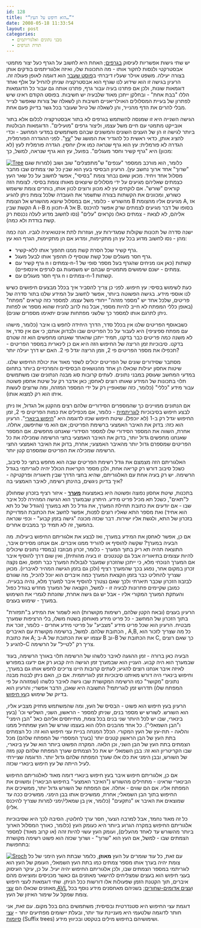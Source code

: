```yaml
---
id: 128
title: "“הוא חיפש על העץ…”"
date: 2008-05-18 11:33:54
layout: post
categories: 
  - מבני נתונים ואלגוריתמים
  - תורת הגרפים
---
```

יש שתי גישות אפשריות לעיסוק <a href="http://he.wikipedia.org/wiki/%D7%AA%D7%95%D7%A8%D7%AA_%D7%94%D7%92%D7%A8%D7%A4%D7%99%D7%9D">בגרפים</a>; האחת היא לחשוב על הגרף כעל יצור מתמטי אבסטרקטי ולנסות לחקור אותו - מה התכונות שלו, ואיזה אלגוריתמים בודקים אותן בצורה יעילה. משפט אוילר שעליו דיברתי ב<a href="http://www.gadial.net/2008/05/06/eulerian_graphs/">פוסט שעבר</a> הוא דוגמה לאופן פעולה זה. הרעיון בגישה זו הוא שידוע לנו שגרף הוא אבסטרקציה שניתן להחיל על אלף ואחד דוגמאות שונות, ולכן אם פתרנו בעיה עבור גרף, פתרנו אותה גם עבור כל הדוגמאות הללו "בבת אחת" - ובחלקן ייתכן מאוד שלבעיה יש חשיבות. בפוסט הקודם ראינו שיש לפתרון של בעיית המסלולים האוילריאניים חשיבות הן לשאלה של צורות שאפשר לצייר מבלי להרים את הדף מהנייר, והן לשאלה של טיול שעובר בכל גשר בדיוק פעם אחת.

הגישה השנייה היא זו שמנסה להשתמש בגרפים לא בתור אבסטרקציה לכלום אלא בתור אובייקט מתמטי עם חיים משל עצמו, וליצור גרפים "מועילים". הדוגמאות הבולטות ביותר לגישה זו הן של העצים השונים והמשונים שבהם משתמשים במדעי המחשב - וכדי להציג אותן, כדאי ראשית כל להגדיר את המושג של "<a href="http://he.wikipedia.org/wiki/%D7%A2%D7%A5_(%D7%AA%D7%95%D7%A8%D7%AA_%D7%94%D7%92%D7%A8%D7%A4%D7%99%D7%9D)">עץ</a>". לפני ההגדרה הפורמלית, הגדרה לא פורמלית: עץ הוא גרף שנראה כמו אילן יוחסין.
הגדרה פורמלית לעץ (לא מכוון) היא "גרף קשיר וחסר מעגלים". בפועל, עץ הוא גרף שנראה, למשל, כך:

<a href="{{site.baseurl}}{{site.post_images}}/2008/05/tree.png" title="Tree"><img src="{{site.baseurl}}{{site.post_images}}/2008/05/tree.png" alt="Tree" /></a>
כלומר, הוא מורכב ממספר "ענפים" ש"מתפצלים" שוב ושוב (למרות שגם "שרוך" אחד ארוך נחשב עץ). הרעיון הבסיסי בעץ הוא שבין כל שני צמתים שבו מחבר מסלול אחד ויחיד. מכאן שאם נבחר צומת "בסיסי", אפשר לחשוב על כל שאר העץ כצמתים שאליהם מגיעים על ידי מסלולים שיוצאים מאותו צומת בסיסי. לצומת הזה קוראים "שורש". אם לוקחים עץ לא מכוון ורוצים לכוון אותו, בוחרים צומת שישמש כשורש, ומכוונים את הקשתות בצורה שתשמר את העובדה שלכל צומת ניתן להגיע מהשורש - כלומר, אם במסלול שיוצא מהשורש אל הצומת B מגיעים אליו מהצומת A, אז הקשת שבין A ו-B תכוון מ-A אל B. בסופו של דבר מגיעים לצמתים שרק אפשר להיכנס אליהם, לא לצאת - צמתים כאלו נקראים "עלים" (נסו לחשוב מדוע לעלה נכנסת רק קשת בודדת ולא כמה).

ישנה סדרה של תכונות שקולות שמגדירות עץ, ועוזרות לתת אינטואיציה לגביו. הנה כמה מהן - נסו לחשוב מדוע בכל עץ הן מתקיימות, ומדוע אם הן מתקיימות, הגרף הוא עץ:
<ul>
	<li>גרף קשיר שכל הסרת קשת ממנו תהפוך אותו ללא-קשיר.</li>
	<li>גרף חסר מעגלים שכל קשת שנוסיף לו תהפוך אותו לבעל מעגל.</li>
	<li>גרף קשיר עם n צמתים ו-n-1 קשתות (כאן אנו מניחים שהגרף בעל מספר סופי של צמתים - ישנם שימושים מתמטיים שבהם יש משמעות גם לגרפים אינסופיים).</li>
	<li>גרף חסר מעגלים עם n צמתים ו-n-1 קשתות.</li>
</ul>
כעת לשימוש בסיסי: עץ חיפוש. לפני כן צריך להסביר איך בכלל מבצעים חיפושים כשיש לנו אוספי מידע. בגישה הפשוטה ביותר, אפשר לחשוב על המידע שלנו בתור סדרה של פריטים, שלכל אחד יש "מספר מזהה" ייחודי משל עצמו. למספר כזה קוראים "מפתח" (באופן כללי המפתח לא חייב להיות מספר, אבל נוח לרוב להניח שהוא מספר או לפחות ניתן לתרגם אותו למספר כך שלשני מפתחות שונים יתאימו מספרים שונים).

כשבאוסף הפריטים שלנו אין בכלל סדר, הדרך היחידה לחפש בו איבר (כלומר, מישהו עם מפתח ספיציפי) היא לעבור על כל הפריטים שבו ולבדוק אותם; כי אם אין סדר, אז לא משנה כמה פריטים כבר בדקנו, תמיד ייתכן שהאחד שאנחנו מחפשים הוא זה שטרם בדקנו. סיבוכיות זמן הריצה של החיפוש הזה היא אם כן לינארית במספר הפריטים - תכפילו את מספר הפריטים פי 2, וזמן הריצה יגדל פי 2. האם יש דרך יעילה יותר?

מסתבר שסידורים שונים של הפריטים יכולים לשפר מאוד את יכולת החיפוש שלנו. שיטות אחסון יעילות שכאלו הן אחד מהנושאים הבסיסיים והמרכזיים ביותר בתחום במדעי המחשב שעוסק במבני נתונים. לעתים קרובות סוג מבנה הנתונים שבו משתמשים תלוי בתכונות של המידע שאותו רוצים לאחסן; כאן אדבר רק על שיטת אחסון פשוטה עבור מידע "כללי" (כלומר, כזה שמאופיין רק על ידי המספר המזהה, ומה שרוצים לעשות איתו הוא רק למצוא אותו).

אם הנתונים ממויינים כך שהמספרים הסידוריים שלהם רצים מהקטן אל הגדול, אז ניתן לבצע חיפוש בסיבוכיות <a href="http://he.wikipedia.org/wiki/%D7%9C%D7%95%D7%92%D7%A8%D7%99%D7%AA%D7%9D">לוגריתמית</a> - כלומר, אם מכפילים את כמות הפריטים פי 2, זמן החיפוש יגדל רק ב-1 (לא יוכפל). שיטת חיפוש שכזו לדוגמה היא "<a href="http://he.wikipedia.org/wiki/%D7%97%D7%99%D7%A4%D7%95%D7%A9_%D7%91%D7%99%D7%A0%D7%90%D7%A8%D7%99">חיפוש בינארי</a>". הרעיון הוא כזה: בדוק את האיבר האמצעי ברשימת הפריטים; אם הוא מי שחיפשנו, אחלה. אחרת, השווה את המספר הסידורי שלו למספר הסידורי שאנחנו מחפשים. אם המספר שאנחנו מחפשים גדול יותר, בדוק את האיבר האמצעי בחצי הרשימה שמכילה את כל הפריטים שמספרם גדול יותר מהאיבר האמצעי; אחרת, בדוק את האיבר האמצעי החצי הרשימה שמכילה את הפריטים שמספרם קטן יותר.

האלגוריתם הזה מצמצם את גודל רשימת הפריטים שבה הוא מחפש בחצי כל סיבוב, כשכל סיבוב דורש רק קריאה אחת, ולכן מספר הקריאות הכולל יהיה לוגריתמי בגודל הרשימה. יש רק בעיה אחת עם האלגוריתם, שהיא בחצי הדרך שבין תיאוריה ופרקטיקה - איך בדיוק ניגשים, בהינתן רשימה, לאיבר האמצעי בה?

בתכנות, שיטת אחסון נפוצה ופשוטה היא באמצעות <a href="http://he.wikipedia.org/wiki/%D7%9E%D7%A2%D7%A8%D7%9A_(%D7%9E%D7%91%D7%A0%D7%94_%D7%A0%D7%AA%D7%95%D7%A0%D7%99%D7%9D)"><strong>מערך</strong></a> - איזור רציף בזכרון שמחולק ל"תאים", כשכל תא מכיל פריט מידע. היתרון שבמערך הוא הגישה המהירה לכל איבר שבו - אם יודעים את כתובת תחילת המערך, את גודל כל תא במערך (הגודל של כל תא הוא אחיד) ואת מספר התא שאליו רוצים לפנות, אפשר לחשב את הכתובת המדוייקת בזכרון של התא, ולגשת אליו ישירות. דבר שכזה מכונה "גישה בזמן קבוע" - וכפי שנראה בהמשך, זה לא תמיד כך במבנים אחרים.

אם כן, אפשר לאחסן את המידע במערך, ואז לבצע את אלגוריתם החיפוש ביעילות. מה הבעיה במערך? שקשה להוסיף או להוריד ממנו איברים. אם אנחנו מסירים איבר, התוצאה תהיה תא ריק בתוך המערך - כלומר, זכרון מבוזבז (במסדי נתונים שיכולים להיות עצומים בתיאוריה אבל גם קטנטנים  זו בעיה מהותית), ואין שום דרך להוסיף איבר אם המערך הנוכחי מלא, כי ייתכן שהזכרון שמעבר לגבולות המערך כבר תפוס, ואם נקצה זכרון במקום אחר, נפגע בכך שהמערך רציף (ולכן גם בזמן הגישה המהיר לאיבריו). מכאן שצריך להחליט כבר בזמן הקצאת המערך כמה איברים הוא יוכל להכיל, מה שגורם לבזבוז הזכרון שכבר תיארתי ולכך שאם נצטרך להוסיף איבר למערך מלא, נהיה בבעייה. כמובן שקיימים פתרונות לבעיה זו - למשל, הקצאה של המערך מחדש בגודל כפול והעתקת המערך המקורי אליו - אבל יש גם גישה אחרת, שזונחת לגמרי את השימוש במערך - שימוש בעצים.

הרעיון בעצים (ובאח הקטן שלהם, רשימות מקושרות) הוא לשמור את המידע ב"תפזורת" בתוך הזכרון של המחשב - כל פריט מידע מאוחסן בשטח משלו, בלי הרציפות שמערך מבטיח. הרעיון הוא שכל פריט מידע "מצביע" על פריטי מידע אחרים - כלומר, זוכר את הכתובת שלהם. למשל, ברשימה מקושרת עם האיברים , A,B, כל מה שצריך לזכור הוא את כתובת A; ב-A עצמו יש את הכתובת של B וב-B את הכתובת של C, כך שאם רוצים להגיע ל-C צריך רק "לטייל" על הרשימה.

הבעיה כאן ברורה - זמן ההגעה לאיבר כלשהו של הרשימה תלוי באורך הרשימה, בעוד שבמערך הוא היה קבוע. העניין הוא שבמערך זמן הגישה היה קבוע רק אם ידענו במפורש לאיזה איבר אנחנו רוצים להגיע; לעתים קרובות היינו צריכים לחפש אותו גם במערך, וחיפוש בינארי היה דורש מאיתנו סיבוכיות זמן לוגריתמית. אם כן, האם ניתן לבנות מבנה נתונים "מקושר" כמו הרשימה המקושרת שבו גישה לאיבר כלשהו (שמזוהה על פי המפתח שלו) תדרוש זמן לוגריתמי? התשובה היא שאכן, הדבר אפשרי; והרעיון הוא בדיוק של שימוש ב<a href="http://he.wikipedia.org/wiki/%D7%A2%D7%A5_%D7%97%D7%99%D7%A4%D7%95%D7%A9">עץ חיפוש</a>.

הרעיון בעץ חיפוש הוא פשוט - הבסיס של העץ, ומה שהמשתמש מחזיק מצביע אליו, הוא השורש. לשורש יש מספר בנים, שניתן למספר - הראשון, השני, השלישי וכו' (בעץ בינארי, שבו יש לכל היותר שני בנים בכל צומת, מתייחסים אליהם כאל "הבן הימני" ו"הבן השמאלי"). כל אחד מהבנים הללו הוא בעצמו שורש של העץ שמתחיל ממנו והלאה - תת-עץ של העץ המקורי. הכלל המנחה בניית עצי חיפוש הוא זה: כל הצמתים בתת העץ של הבן הראשון קטנים יותר (בערך המספרי של המפתח שלהם) מכל הצמתים בתת העץ של הבן השני, וכן הלאה. המקרה הפשוט ביותר הוא של עץ בינארי, שבו הקריטריון הוא זה: בבן השמאלי יש את כל הצמתים שערך המפתח שלהם קטן מזה של השורש, ובבן הימני את כלו אלו שערך המפתח שלהם גדול יותר. הדוגמה שציירתי לעיל הייתה של עץ חיפוש בינארי שכזה.

אם כן, אלגוריתם חיפוש איבר בעץ חיפוש בינארי דומה מאוד לאלגוריתם החיפוש הבינארי שראינו - מתחילים מהשורש ("האיבר האמצעי" בחיפוש הבינארי) ומשווים את המפתח אליו. אם הם שווים - אחלה. אם המפתח של השורש גדול יותר, ממשיכים את החיפוש בתוך הבן השמאלי; אחרת, ממשיכים אותו בבן הימני. ממשיכים ככה עד שמוצאים את האיבר או "נתקעים" (כלומר, אין בן שמאלי/ימני למרות שצריך להיכנס אליו).

כל זה מאוד נחמד, אבל למרבה הצער, חסר ערך לחלוטין. הסיבה לכך היא שסיבוכיות אלגוריתם החיפוש במקרה הגרוע ביותר היא כעומק העץ (כלומר, כאורך המסלול הארוך ביותר מהשורש עד לאחד מהעלים), ועומק העץ עשוי להיות זהה (או קרוב מאוד) למספר הצמתים שבו - למשל, אם העץ הוא "שרוך" - ושרוך שכזה הוא פשוט רשימה מקושרת בתחפושת:

<a href="{{site.baseurl}}{{site.post_images}}/2008/05/sroch.png" title="Sroch"><img src="{{site.baseurl}}{{site.post_images}}/2008/05/sroch.png" alt="Sroch" /></a>
עם זאת, כל עוד שומרים על העץ <strong>מאוזן</strong>, כלומר שבתת העץ הימני של כל צומת יהיה בערך אותו מספר צמתים כמו בתת העץ השמאלי, העומק של העץ הוא לוגריתמי במספר הצמתים שבו, ולכן אלגוריתם החיפוש יהיה יעיל. על כן, עיקר העיסוק בעצי חיפוש הוא בעצים שמצליחים להישאר מאוזנים גם כאשר מכניסים ומוציאים מהם איברים, תוך הקטנת הזמן שפעולות אלו דורשות ככל הניתן. שתי דוגמאות לעצי חיפוש מאוזנים שכאלו הם <a href="http://he.wikipedia.org/wiki/%D7%A2%D7%A5_AVL">עצי AVL</a> ו<a href="http://he.wikipedia.org/wiki/%D7%A2%D7%A5_%D7%90%D7%93%D7%95%D7%9D_%D7%A9%D7%97%D7%95%D7%A8">עצים אדומים-שחורים</a>; בשניהם מאחסנים מידע נוסף בכל צומת שמקל על שימור האיזון של העץ.

דוגמת עצי החיפוש היא סטנדרטית ובסיסית; משתמשים בהם בכל מקום. עם זאת, אני חותר לדוגמה שלטעמי היא מעניינת עוד יותר, ובעלת יישומים מפתיעים יותר - <a href="http://he.wikipedia.org/wiki/%D7%A2%D7%A5_%D7%A1%D7%99%D7%A4%D7%95%D7%AA">עצי סיומות</a> (Suffix trees) ושימושיהם בחיפוש מילים בטקסט ובכיווץ מידע.
